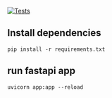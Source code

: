 [![Tests](https://github.com/wOL-Lucas/gnome-sort/actions/workflows/workflow.yaml/badge.svg)](https://github.com/BrunoPolaski/gnome-sort/actions/workflows/workflow.yaml)


## Install dependencies

```
pip install -r requirements.txt
```


## run fastapi app
```
uvicorn app:app --reload
```
